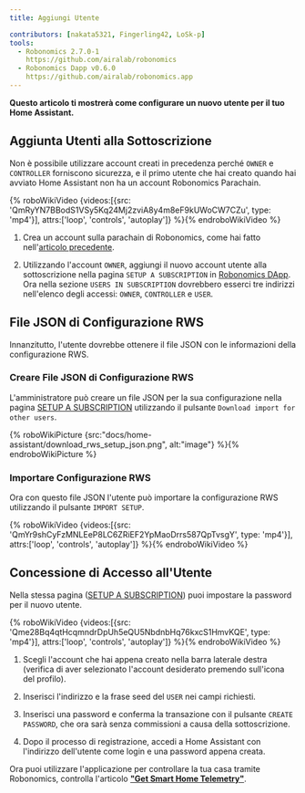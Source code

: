 ```yaml
---
title: Aggiungi Utente

contributors: [nakata5321, Fingerling42, LoSk-p]
tools:
  - Robonomics 2.7.0-1
    https://github.com/airalab/robonomics
  - Robonomics Dapp v0.6.0
    https://github.com/airalab/robonomics.app
---
```


**Questo articolo ti mostrerà come configurare un nuovo utente per il tuo Home Assistant.**

## Aggiunta Utenti alla Sottoscrizione

Non è possibile utilizzare account creati in precedenza perché `OWNER` e `CONTROLLER` forniscono sicurezza, e il primo utente che hai creato quando hai avviato Home Assistant non ha un account Robonomics Parachain.

{% roboWikiVideo {videos:[{src: 'QmRyYN7BBodS1VSy5Kq24Mj2zviA8y4m8eF9kUWoCW7CZu', type: 'mp4'}], attrs:['loop', 'controls', 'autoplay']} %}{% endroboWikiVideo %}

1. Crea un account sulla parachain di Robonomics, come hai fatto nell'[articolo precedente](/docs/sub-activate/).

2. Utilizzando l'account `OWNER`, aggiungi il nuovo account utente alla sottoscrizione nella pagina `SETUP A SUBSCRIPTION` in [Robonomics DApp](https://robonomics.app/#/rws-setup). Ora nella sezione `USERS IN SUBSCRIPTION` dovrebbero esserci tre indirizzi nell'elenco degli accessi: `OWNER`, `CONTROLLER` e `USER`.


## File JSON di Configurazione RWS

Innanzitutto, l'utente dovrebbe ottenere il file JSON con le informazioni della configurazione RWS.

### Creare File JSON di Configurazione RWS

L'amministratore può creare un file JSON per la sua configurazione nella pagina [SETUP A SUBSCRIPTION](https://robonomics.app/#/rws-setup) utilizzando il pulsante `Download import for other users`.

{% roboWikiPicture {src:"docs/home-assistant/download_rws_setup_json.png", alt:"image"} %}{% endroboWikiPicture %}

### Importare Configurazione RWS

Ora con questo file JSON l'utente può importare la configurazione RWS utilizzando il pulsante `IMPORT SETUP`.

{% roboWikiVideo {videos:[{src: 'QmYr9shCyFzMNLEeP8LC6ZRiEF2YpMaoDrrs587QpTvsgY', type: 'mp4'}], attrs:['loop', 'controls', 'autoplay']} %}{% endroboWikiVideo %}

## Concessione di Accesso all'Utente

Nella stessa pagina ([SETUP A SUBSCRIPTION](https://robonomics.app/#/rws-setup)) puoi impostare la password per il nuovo utente.

{% roboWikiVideo {videos:[{src: 'Qme28Bq4qtHcqmndrDpUh5eQU5NbdnbHq76kxcS1HmvKQE', type: 'mp4'}], attrs:['loop', 'controls', 'autoplay']} %}{% endroboWikiVideo %}

1. Scegli l'account che hai appena creato nella barra laterale destra (verifica di aver selezionato l'account desiderato premendo sull'icona del profilo).

2. Inserisci l'indirizzo e la frase seed del `USER` nei campi richiesti.

3. Inserisci una password e conferma la transazione con il pulsante `CREATE PASSWORD`, che ora sarà senza commissioni a causa della sottoscrizione.

4. Dopo il processo di registrazione, accedi a Home Assistant con l'indirizzo dell'utente come login e una password appena creata.

Ora puoi utilizzare l'applicazione per controllare la tua casa tramite Robonomics, controlla l'articolo [**"Get Smart Home Telemetry"**](/docs/smart-home-telemetry/).